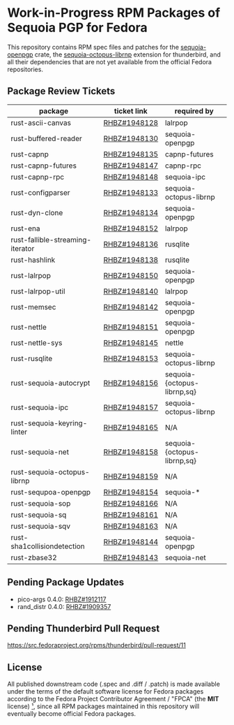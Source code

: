Work-in-Progress RPM Packages of Sequoia PGP for Fedora
=======================================================

This repository contains RPM spec files and patches for the [sequoia-openpgp]
crate, the [sequoia-octopus-librnp] extension for thunderbird, and all their
dependencies that are not yet available from the official Fedora repositories.

[sequoia-openpgp]: https://crates.io/crates/sequoia-openpgp
[sequoia-octopus-librnp]: https://gitlab.com/sequoia-pgp/sequoia-octopus-librnp

Package Review Tickets
----------------------

| package                           | ticket link       | required by                   |
| --------------------------------- | ----------------- | ----------------------------- |
| rust-ascii-canvas                 | [RHBZ#1948128]    | lalrpop                       |
| rust-buffered-reader              | [RHBZ#1948130]    | sequoia-openpgp               |
| rust-capnp                        | [RHBZ#1948135]    | capnp-futures                 |
| rust-capnp-futures                | [RHBZ#1948147]    | capnp-rpc                     |
| rust-capnp-rpc                    | [RHBZ#1948148]    | sequoia-ipc                   |
| rust-configparser                 | [RHBZ#1948133]    | sequoia-octopus-librnp        |
| rust-dyn-clone                    | [RHBZ#1948134]    | sequoia-openpgp               |
| rust-ena                          | [RHBZ#1948152]    | lalrpop                       |
| rust-fallible-streaming-iterator  | [RHBZ#1948136]    | rusqlite                      |
| rust-hashlink                     | [RHBZ#1948138]    | rusqlite                      |
| rust-lalrpop                      | [RHBZ#1948150]    | sequoia-openpgp               |
| rust-lalrpop-util                 | [RHBZ#1948140]    | lalrpop                       |
| rust-memsec                       | [RHBZ#1948142]    | sequoia-openpgp               |
| rust-nettle                       | [RHBZ#1948151]    | sequoia-openpgp               |
| rust-nettle-sys                   | [RHBZ#1948145]    | nettle                        |
| rust-rusqlite                     | [RHBZ#1948153]    | sequoia-octopus-librnp        |
| rust-sequoia-autocrypt            | [RHBZ#1948156]    | sequoia-{octopus-librnp,sq}   |
| rust-sequoia-ipc                  | [RHBZ#1948157]    | sequoia-octopus-librnp        |
| rust-sequoia-keyring-linter       | [RHBZ#1948165]    | N/A                           |
| rust-sequoia-net                  | [RHBZ#1948158]    | sequoia-{octopus-librnp,sq}   |
| rust-sequoia-octopus-librnp       | [RHBZ#1948159]    | N/A                           |
| rust-sequpoa-openpgp              | [RHBZ#1948154]    | sequoia-*                     |
| rust-sequoia-sop                  | [RHBZ#1948166]    | N/A                           |
| rust-sequoia-sq                   | [RHBZ#1948161]    | N/A                           |
| rust-sequoia-sqv                  | [RHBZ#1948163]    | N/A                           |
| rust-sha1collisiondetection       | [RHBZ#1948144]    | sequoia-openpgp               |
| rust-zbase32                      | [RHBZ#1948143]    | sequoia-net                   |

[RHBZ#1948128]: https://bugzilla.redhat.com/show_bug.cgi?id=1948128
[RHBZ#1948130]: https://bugzilla.redhat.com/show_bug.cgi?id=1948130
[RHBZ#1948135]: https://bugzilla.redhat.com/show_bug.cgi?id=1948135
[RHBZ#1948133]: https://bugzilla.redhat.com/show_bug.cgi?id=1948133
[RHBZ#1948134]: https://bugzilla.redhat.com/show_bug.cgi?id=1948134
[RHBZ#1948136]: https://bugzilla.redhat.com/show_bug.cgi?id=1948136
[RHBZ#1948138]: https://bugzilla.redhat.com/show_bug.cgi?id=1948138
[RHBZ#1948140]: https://bugzilla.redhat.com/show_bug.cgi?id=1948140
[RHBZ#1948142]: https://bugzilla.redhat.com/show_bug.cgi?id=1948142
[RHBZ#1948145]: https://bugzilla.redhat.com/show_bug.cgi?id=1948145
[RHBZ#1948144]: https://bugzilla.redhat.com/show_bug.cgi?id=1948144
[RHBZ#1948143]: https://bugzilla.redhat.com/show_bug.cgi?id=1948143
[RHBZ#1948147]: https://bugzilla.redhat.com/show_bug.cgi?id=1948147
[RHBZ#1948148]: https://bugzilla.redhat.com/show_bug.cgi?id=1948148
[RHBZ#1948150]: https://bugzilla.redhat.com/show_bug.cgi?id=1948150
[RHBZ#1948151]: https://bugzilla.redhat.com/show_bug.cgi?id=1948151
[RHBZ#1948152]: https://bugzilla.redhat.com/show_bug.cgi?id=1948152
[RHBZ#1948153]: https://bugzilla.redhat.com/show_bug.cgi?id=1948153
[RHBZ#1948154]: https://bugzilla.redhat.com/show_bug.cgi?id=1948154
[RHBZ#1948156]: https://bugzilla.redhat.com/show_bug.cgi?id=1948156
[RHBZ#1948157]: https://bugzilla.redhat.com/show_bug.cgi?id=1948157
[RHBZ#1948158]: https://bugzilla.redhat.com/show_bug.cgi?id=1948158
[RHBZ#1948159]: https://bugzilla.redhat.com/show_bug.cgi?id=1948159
[RHBZ#1948161]: https://bugzilla.redhat.com/show_bug.cgi?id=1948161
[RHBZ#1948163]: https://bugzilla.redhat.com/show_bug.cgi?id=1948163
[RHBZ#1948165]: https://bugzilla.redhat.com/show_bug.cgi?id=1948165
[RHBZ#1948166]: https://bugzilla.redhat.com/show_bug.cgi?id=1948166

Pending Package Updates
-----------------------

- pico-args 0.4.0: [RHBZ#1912117]
- rand_distr 0.4.0: [RHBZ#1909357]

[RHBZ#1912117]: https://bugzilla.redhat.com/show_bug.cgi?id=1912117
[RHBZ#1909357]: https://bugzilla.redhat.com/show_bug.cgi?id=1909357

Pending Thunderbird Pull Request
--------------------------------

<https://src.fedoraproject.org/rpms/thunderbird/pull-request/11>

License
-------

All published downstream code (.spec and .diff / .patch) is made available
under the terms of the default software license for Fedora packages according
to the Fedora Project Contributor Agreement / "FPCA" (the **MIT** license) [¹],
since all RPM packages maintained in this repository will eventually become
official Fedora packages.

[¹]: https://fedoraproject.org/wiki/Legal:Fedora_Project_Contributor_Agreement

